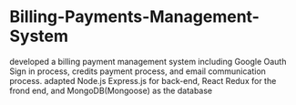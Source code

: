 # Billing-Payments-Management-System
developed a billing payment management system including Google Oauth Sign in process, credits payment process, and email communication process.
adapted Node.js Express.js for back-end, React Redux for the frond end, and MongoDB(Mongoose) as the database
